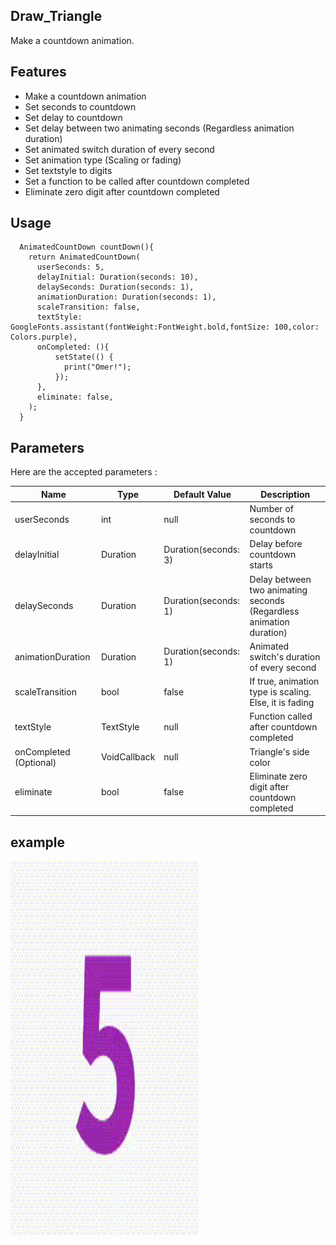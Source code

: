 <!-- 
This README describes the package. If you publish this package to pub.dev,
this README's contents appear on the landing page for your package.

For information about how to write a good package README, see the guide for
[writing package pages](https://dart.dev/guides/libraries/writing-package-pages). 

For general information about developing packages, see the Dart guide for
[creating packages](https://dart.dev/guides/libraries/create-library-packages)
and the Flutter guide for
[developing packages and plugins](https://flutter.dev/developing-packages). 
-->


## Draw_Triangle

Make a countdown animation.


## Features

* Make a countdown animation
* Set seconds to countdown
* Set delay to countdown
* Set delay between two animating seconds (Regardless animation duration)
* Set animated switch duration of every second
* Set animation type (Scaling or fading)
* Set textstyle to digits
* Set a function to be called after countdown completed
* Eliminate zero digit after countdown completed


## Usage

```
  AnimatedCountDown countDown(){
    return AnimatedCountDown(
      userSeconds: 5,
      delayInitial: Duration(seconds: 10),
      delaySeconds: Duration(seconds: 1),
      animationDuration: Duration(seconds: 1),
      scaleTransition: false,
      textStyle: GoogleFonts.assistant(fontWeight:FontWeight.bold,fontSize: 100,color: Colors.purple),
      onCompleted: (){
          setState(() {
            print("Omer!");
          });
      },
      eliminate: false,
    );
  }
```




## Parameters

Here are the accepted parameters :


| Name  | Type | Default Value | Description | 
| ------------- | --------------- | ------------- | ------------- | 
| userSeconds  | int | null | Number of seconds to countdown | 
| delayInitial  | Duration | Duration(seconds: 3) | Delay before countdown starts |
| delaySeconds  | Duration | Duration(seconds: 1) | Delay between two animating seconds (Regardless animation duration) | 
| animationDuration  | Duration | Duration(seconds: 1) | Animated switch's duration of every second| 
| scaleTransition  | bool | false | If true, animation type is scaling. Else, it is fading | 
| textStyle  | TextStyle | null | Function called after countdown completed | 
| onCompleted (Optional)  | VoidCallback | null | Triangle's side color | 
| eliminate  | bool | false | Eliminate zero digit after countdown completed | 



## example

<img src="assets/opac.gif" width="300" height="600">




